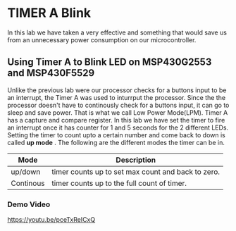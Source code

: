 # TIMER A Blink
In this lab we have taken a very effective and something that would save us from an unnecessary power consumption on our microcontroller. 
## Using Timer A to Blink LED on MSP430G2553 and MSP430F5529
Unlike the previous lab were our processor checks for a buttons input to be an interrupt, the Timer A was used to inturrput the processor. Since the the processor doesn't have to continously check for a buttons input, it can go to sleep and save power. That is what we call Low Power Mode(LPM). 
Timer A has a capture and compare register. In this lab we have set the timer to fire an interrupt once it has counter for 1 and 5 seconds for the 2 different LEDs. Setting the timer to count upto a certain number and come back to down is called **up mode** . The following are the different modes the timer can be in. 

|Mode | Description|
|-----|-------------|
|up/down| timer counts up to set max count and back to zero.|
|Continous| timer counts up to the full count of timer.|

### Demo Video

https://youtu.be/pceTxReICxQ

